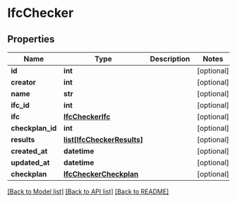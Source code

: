 # IfcChecker

## Properties
Name | Type | Description | Notes
------------ | ------------- | ------------- | -------------
**id** | **int** |  | [optional] 
**creator** | **int** |  | [optional] 
**name** | **str** |  | [optional] 
**ifc_id** | **int** |  | [optional] 
**ifc** | [**IfcCheckerIfc**](IfcCheckerIfc.md) |  | [optional] 
**checkplan_id** | **int** |  | [optional] 
**results** | [**list[IfcCheckerResults]**](IfcCheckerResults.md) |  | [optional] 
**created_at** | **datetime** |  | [optional] 
**updated_at** | **datetime** |  | [optional] 
**checkplan** | [**IfcCheckerCheckplan**](IfcCheckerCheckplan.md) |  | [optional] 

[[Back to Model list]](../README.md#documentation-for-models) [[Back to API list]](../README.md#documentation-for-api-endpoints) [[Back to README]](../README.md)


